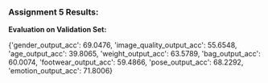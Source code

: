 ### Assignment 5 Results:

**Evaluation on Validation Set:**

  {'gender_output_acc': 69.0476, 'image_quality_output_acc': 55.6548, 'age_output_acc': 39.8065, 'weight_output_acc': 63.5789, 'bag_output_acc': 60.0074, 'footwear_output_acc': 59.4866, 'pose_output_acc': 68.2292, 'emotion_output_acc': 71.8006}  

